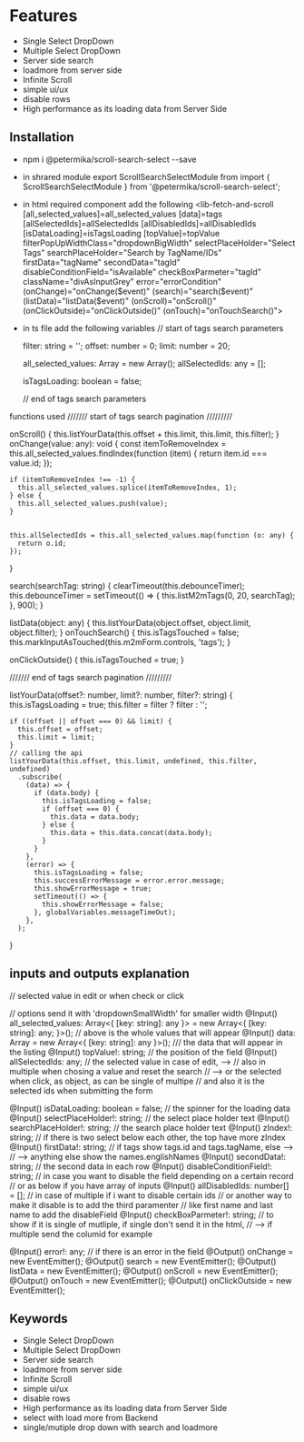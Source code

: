 # Features

- Single Select DropDown
- Multiple Select DropDown
- Server side search
- loadmore from server side
- Infinite Scroll
- simple ui/ux
- disable rows
- High performance as its loading data from Server Side

## Installation

- npm i @petermika/scroll-search-select --save
- in shrared module export ScrollSearchSelectModule from import { ScrollSearchSelectModule } from '@petermika/scroll-search-select';
- in html required component add the following
  <lib-fetch-and-scroll [all_selected_values]=all_selected_values [data]=tags [allSelectedIds]=allSelectedIds
  [allDisabledIds]=allDisabledIds [isDataLoading]=isTagsLoading [topValue]=topValue
  filterPopUpWidthClass="dropdownBigWidth" selectPlaceHolder="Select Tags"
  searchPlaceHolder="Search by TagName/IDs" firstData="tagName" secondData="tagId"
  disableConditionField="isAvailable" checkBoxParmeter="tagId" className="divAsInputGrey"
  error="errorCondition"
  (onChange)="onChange($event)" (search)="search($event)" (listData)="listData($event)" (onScroll)="onScroll()"
  (onClickOutside)="onClickOutside()" (onTouch)="onTouchSearch()">
  </lib-fetch-and-scroll>

- in ts file add the following variables
  // start of tags search parameters

  filter: string = '';
  offset: number = 0;
  limit: number = 20;

  all_selected_values: Array<YourModel> = new Array<YourModel>();
  allSelectedIds: any = [];

  isTagsLoading: boolean = false;

  // end of tags search parameters

functions used
/////// start of tags search pagination /////////

onScroll() {
this.listYourData(this.offset + this.limit, this.limit, this.filter);
}
onChange(value: any): void {
const itemToRemoveIndex = this.all_selected_values.findIndex(function (item) {
return item.id === value.id;
});

    if (itemToRemoveIndex !== -1) {
      this.all_selected_values.splice(itemToRemoveIndex, 1);
    } else {
      this.all_selected_values.push(value);
    }


    this.allSelectedIds = this.all_selected_values.map(function (o: any) {
      return o.id;
    });

}

search(searchTag: string) {
clearTimeout(this.debounceTimer);
this.debounceTimer = setTimeout(() => {
this.listM2mTags(0, 20, searchTag);
}, 900);
}

listData(object: any) {
this.listYourData(object.offset, object.limit, object.filter);
}
onTouchSearch() {
this.isTagsTouched = false;
this.markInputAsTouched(this.m2mForm.controls, 'tags');
}

onClickOutside() {
this.isTagsTouched = true;
}

/////// end of tags search pagination /////////

listYourData(offset?: number, limit?: number, filter?: string) {
this.isTagsLoading = true;
this.filter = filter ? filter : '';

    if ((offset || offset === 0) && limit) {
      this.offset = offset;
      this.limit = limit;
    }
    // calling the api
    listYourData(this.offset, this.limit, undefined, this.filter, undefined)
      .subscribe(
        (data) => {
          if (data.body) {
            this.isTagsLoading = false;
            if (offset === 0) {
              this.data = data.body;
            } else {
              this.data = this.data.concat(data.body);
            }
          }
        },
        (error) => {
          this.isTagsLoading = false;
          this.successErrorMessage = error.error.message;
          this.showErrorMessage = true;
          setTimeout(() => {
            this.showErrorMessage = false;
          }, globalVariables.messageTimeOut);
        },
      );

}

## inputs and outputs explanation

// selected value in edit or when check or click

// options send it with 'dropdownSmallWidth' for smaller width
@Input() all_selected_values: Array<{ [key: string]: any }> = new Array<{
[key: string]: any;
}>();
// above is the whole values that will appear
@Input() data: Array<any> = new Array<{ [key: string]: any }>(); /// the data that will appear in the listing
@Input() topValue!: string; // the position of the field
@Input() allSelectedIds: any; // the selected value in case of edit, -->
// also in multiple when chosing a value and reset the search
// --> or the selected when click, as object, as can be single of multipe
// and also it is the selected ids when submitting the form

@Input() isDataLoading: boolean = false; // the spinner for the loading data
@Input() selectPlaceHolder!: string; // the select place holder text
@Input() searchPlaceHolder!: string; // the search place holder text
@Input() zIndex!: string; // if there is two select below each other, the top have more zIndex
@Input() firstData!: string; // if tags show tags.id and tags.tagName, else -->
// --> anything else show the names.englishNames
@Input() secondData!: string; // the second data in each row
@Input() disableConditionField!: string; // in case you want to disable the field depending on a certain record
// or as below if you have array of inputs
@Input() allDisabledIds: number[] = []; // in case of multiple if i want to disable certain ids
// or another way to make it disable is to add the third paramenter
// like first name and last name to add the disableField
@Input() checkBoxParmeter!: string; // to show if it is single of mutliple, if single don't send it in the html,
// --> if multiple send the columid for example

@Input() error!: any; // if there is an error in the field
@Output() onChange = new EventEmitter<any>();
@Output() search = new EventEmitter<any>();
@Output() listData = new EventEmitter<any>();
@Output() onScroll = new EventEmitter<any>();
@Output() onTouch = new EventEmitter<any>();
@Output() onClickOutside = new EventEmitter<any>();

## Keywords

- Single Select DropDown
- Multiple Select DropDown
- Server side search
- loadmore from server side
- Infinite Scroll
- simple ui/ux
- disable rows
- High performance as its loading data from Server Side
- select with load more from Backend
- single/mutiple drop down with search and loadmore
